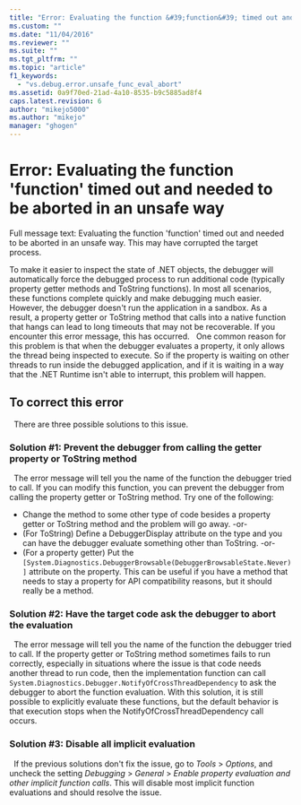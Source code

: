 ```yaml
---
title: "Error: Evaluating the function &#39;function&#39; timed out and needed to be aborted in an unsafe way | Microsoft Docs"
ms.custom: ""
ms.date: "11/04/2016"
ms.reviewer: ""
ms.suite: ""
ms.tgt_pltfrm: ""
ms.topic: "article"
f1_keywords: 
  - "vs.debug.error.unsafe_func_eval_abort"
ms.assetid: 0a9f70ed-21ad-4a10-8535-b9c5885ad8f4
caps.latest.revision: 6
author: "mikejo5000"
ms.author: "mikejo"
manager: "ghogen"
---
```

# Error: Evaluating the function &#39;function&#39; timed out and needed to be aborted in an unsafe way

Full message text: Evaluating the function 'function' timed out and needed to be aborted in an unsafe way. This may have corrupted the target process. 

To make it easier to inspect the state of .NET objects, the debugger will automatically force the debugged process to run additional code (typically property getter methods and ToString functions). In most all scenarios, these functions complete quickly and make debugging much easier. However, the debugger doesn't run the application in a sandbox. As a result, a property getter or ToString method that calls into a native function that hangs can lead to long timeouts that may not be recoverable. If you encounter this error message, this has occurred.
 
One common reason for this problem is that when the debugger evaluates a property, it only allows the thread being inspected to execute. So if the property is waiting on other threads to run inside the debugged application, and if it is waiting in a way that the .NET Runtime isn't able to interrupt, this problem will happen.
 
## To correct this error
 
There are three possible solutions to this issue.
 
### Solution #1: Prevent the debugger from calling the getter property or ToString method
 
The error message will tell you the name of the function the debugger tried to call. If you can modify this function, you can prevent the debugger from calling the property getter or ToString method. Try one of the following:
 
* Change the method to some other type of code besides a property getter or ToString method and the problem will go away.
    -or-
* (For ToString) Define a DebuggerDisplay attribute on the type and you can have the debugger evaluate something other than ToString.
    -or-
* (For a property getter) Put the `[System.Diagnostics.DebuggerBrowsable(DebuggerBrowsableState.Never)]` attribute on the property. This can be useful if you have a method that needs to stay a property for API compatibility reasons, but it should really be a method.
 
### Solution #2: Have the target code ask the debugger to abort the evaluation
 
The error message will tell you the name of the function the debugger tried to call. If the property getter or ToString method sometimes fails to run correctly, especially in situations where the issue is that code needs another thread to run code, then the implementation function can call `System.Diagnostics.Debugger.NotifyOfCrossThreadDependency` to ask the debugger to abort the function evaluation. With this solution, it is still possible to explicitly evaluate these functions, but the default behavior is that execution stops when the NotifyOfCrossThreadDependency call occurs.
 
### Solution #3: Disable all implicit evaluation
 
If the previous solutions don't fix the issue, go to *Tools* > *Options*, and uncheck the setting *Debugging* > *General* > *Enable property evaluation and other implicit function calls*. This will disable most implicit function evaluations and should resolve the issue.



  
